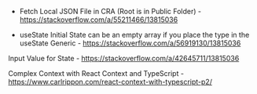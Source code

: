 - Fetch Local JSON File in CRA (Root is in Public Folder) - https://stackoverflow.com/a/55211466/13815036

- useState Initial State can be an empty array if you place the type in the useState Generic - https://stackoverflow.com/a/56919130/13815036

Input Value for State - https://stackoverflow.com/a/42645711/13815036

Complex Context with React Context and TypeScript - https://www.carlrippon.com/react-context-with-typescript-p2/
